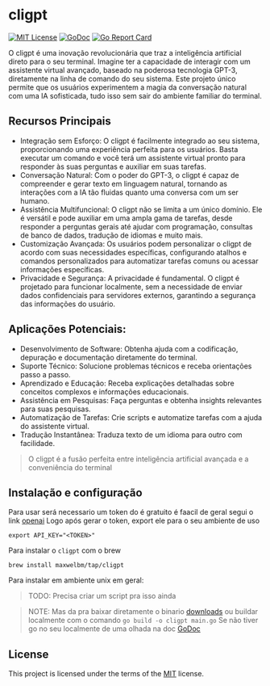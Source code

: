 # cligpt

[![MIT License](https://img.shields.io/badge/license-MIT-green.svg)](LICENSE)
[![GoDoc](https://img.shields.io/badge/reference-GO-blue.svg?style=&logo=go&logoColor=white)](https://godoc.org/github.com/maxwelbm/cligpt)
[![Go Report Card](https://goreportcard.com/badge/github.com/maxwelbm/cligpt)](https://goreportcard.com/report/github.com/maxwelbm/cligpt)

O cligpt é uma inovação revolucionária que traz a inteligência artificial direto para o seu terminal. Imagine ter a capacidade de interagir com um assistente virtual avançado, baseado na poderosa tecnologia GPT-3, diretamente na linha de comando do seu sistema. Este projeto único permite que os usuários experimentem a magia da conversação natural com uma IA sofisticada, tudo isso sem sair do ambiente familiar do terminal.

## Recursos Principais
- Integração sem Esforço: O cligpt é facilmente integrado ao seu sistema, proporcionando uma experiência perfeita para os usuários. Basta executar um comando e você terá um assistente virtual pronto para responder às suas perguntas e auxiliar em suas tarefas.
- Conversação Natural: Com o poder do GPT-3, o cligpt é capaz de compreender e gerar texto em linguagem natural, tornando as interações com a IA tão fluidas quanto uma conversa com um ser humano.
- Assistência Multifuncional: O cligpt não se limita a um único domínio. Ele é versátil e pode auxiliar em uma ampla gama de tarefas, desde responder a perguntas gerais até ajudar com programação, consultas de banco de dados, tradução de idiomas e muito mais.
- Customização Avançada: Os usuários podem personalizar o cligpt de acordo com suas necessidades específicas, configurando atalhos e comandos personalizados para automatizar tarefas comuns ou acessar informações específicas.
- Privacidade e Segurança: A privacidade é fundamental. O cligpt é projetado para funcionar localmente, sem a necessidade de enviar dados confidenciais para servidores externos, garantindo a segurança das informações do usuário.

## Aplicações Potenciais:
- Desenvolvimento de Software: Obtenha ajuda com a codificação, depuração e documentação diretamente do terminal.
- Suporte Técnico: Solucione problemas técnicos e receba orientações passo a passo.
- Aprendizado e Educação: Receba explicações detalhadas sobre conceitos complexos e informações educacionais.
- Assistência em Pesquisas: Faça perguntas e obtenha insights relevantes para suas pesquisas.
- Automatização de Tarefas: Crie scripts e automatize tarefas com a ajuda do assistente virtual.
- Tradução Instantânea: Traduza texto de um idioma para outro com facilidade.

> O cligpt é a fusão perfeita entre inteligência artificial avançada e a conveniência do terminal

## Instalação e configuração

Para usar será necessario um token do é gratuito é faacil de geral segui o link [openai](https://platform.openai.com/)
Logo após gerar o token, export ele para o seu ambiente de uso
```
export API_KEY="<TOKEN>"
```

Para instalar o `cligpt` com o brew
```
brew install maxwelbm/tap/cligpt
```

Para instalar em ambiente unix em geral:
> TODO: Precisa criar um script pra isso ainda

> NOTE: Mas da pra baixar diretamente o binario [downloads](https://github.com/maxwelbm/cligpt/releases/tag/v0.1.0) ou buildar localmente com o comando `go build -o cligpt main.go` Se não tiver go no seu localmente de uma olhada na doc [GoDoc](https://go.dev/learn/)


## License

This project is licensed under the terms of the [MIT](LICENSE) license.


